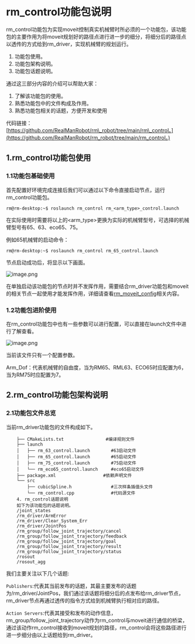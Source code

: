 # rm\_control功能包说明

rm\_control功能包为实现moveit控制真实机械臂时所必须的一个功能包，该功能包的主要作用为将moveit规划好的路径点进行进一步的细分，将细分后的路径点以透传的方式给到rm\_driver，实现机械臂的规划运行。

1. 功能包使用。
2. 功能包架构说明。
3. 功能包话题说明。

通过这三部分内容的介绍可以帮助大家：

1. 了解该功能包的使用。
2. 熟悉功能包中的文件构成及作用。
3. 熟悉功能包相关的话题，方便开发和使用

代码链接：[https://github.com/RealManRobot/rm\_robot/tree/main/rm\_control。](https://github.com/RealManRobot/rm_robot/tree/main/rm_control。)

## 1.rm\_control功能包使用

### 1.1功能包基础使用

首先配置好环境完成连接后我们可以通过以下命令直接启动节点，运行rm\_control功能包。

```ros
rm@rm-desktop:~$ roslaunch rm_control rm_<arm_type>_control.launch
```

在实际使用时需要将以上的<arm\_type>更换为实际的机械臂型号，可选择的机械臂型号有65、63、eco65、75。

例如65机械臂的启动命令：

```ros
rm@rm-desktop:~$ roslaunch rm_control rm_65_control.launch
```

节点启动成功后，将显示以下画面。

![image.png](https://alidocs.oss-cn-zhangjiakou.aliyuncs.com/res/MAeqxYr88RVxO8j9/img/7a7b1903-6c1b-4d76-8336-9d80fe300dde.png)

在单独启动该功能包的节点时并不发挥作用，需要结合rm\_driver功能包和moveit的相关节点一起使用才能发挥作用，详细请查看[rm_moveit_config](../ros/rm_moveit_config_ROS.md)相关内容。

### 1.2功能包进阶使用

在rm\_control功能包中也有一些参数可以进行配置，可以直接在launch文件中进行了解查看。

![image.png](https://alidocs.oss-cn-zhangjiakou.aliyuncs.com/res/MAeqxYr88RVxO8j9/img/b9769251-2ad7-4088-b306-2b88aa42b99d.png)

当前该文件只有一个配置参数。

Arm\_Dof：代表机械臂的自由度，当为RM65、RML63、ECO65时应配置为6，当为RM75时应配置为7。

## 2.rm\_control功能包架构说明

### 2.1功能包文件总览

当前rm\_driver功能包的文件构成如下。

```
    ├── CMakeLists.txt                #编译规则文件
    ├── launch
    │   ├── rm_63_control.launch        #63启动文件
    │   ├── rm_65_control.launch        #65启动文件
    │   ├── rm_75_control.launch        #75启动文件
    │   └── rm_eco65_control.launch     #eco65启动文件
    ├── package.xml                  #依赖声明文件
    └── src
        ├── cubicSpline.h               #三次样条插值头文件
        └── rm_control.cpp              #代码源文件
    4. rm_control话题说明
    如下为该功能包的话题说明。
    /joint_states
    /rm_driver/ArmError
    /rm_driver/Clear_System_Err
    /rm_driver/JointPos
    /rm_group/follow_joint_trajectory/cancel
    /rm_group/follow_joint_trajectory/feedback
    /rm_group/follow_joint_trajectory/goal
    /rm_group/follow_joint_trajectory/result
    /rm_group/follow_joint_trajectory/status
    /rosout
    /rosout_agg
```

我们主要关注以下几个话题:

`Publishers`:代表其当前发布的话题，其最主要发布的话题为/rm\_driver/JointPos，我们通过该话题将细分后的点发布给rm\_driver节点，rm\_driver节点再通过透传的指令方式给到机械臂执行相对应的路径。

`Action Servers`:代表其接受和发布的动作信息，rm\_group/follow\_joint\_trajectory动作为rm\_control与moveit进行通信的桥梁，通过该动作rm\_control接收到moveit规划的路径，rm\_control会将这些路径进行进一步细分由以上话题给到rm\_driver。
